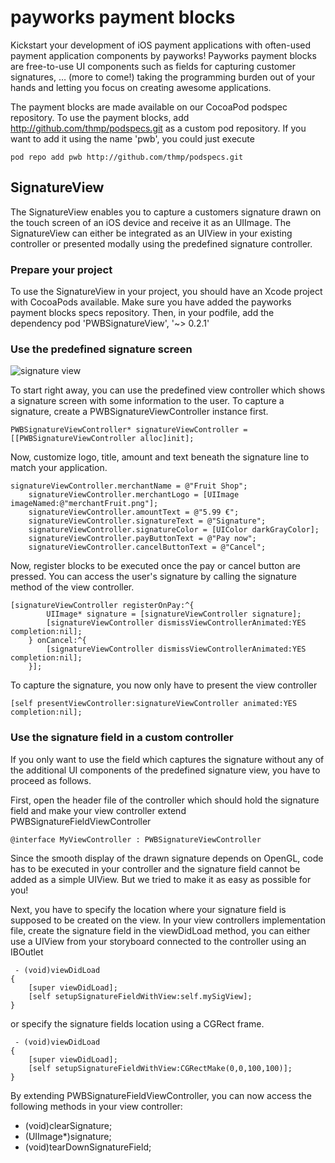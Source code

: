 # payworks payment blocks

Kickstart your development of iOS payment applications with often-used payment application components by payworks! Payworks payment blocks are free-to-use UI components such as fields for capturing customer signatures, … (more to come!) taking the programming burden out of your hands and letting you focus on creating awesome applications.

The payment blocks are made available on our CocoaPod podspec repository. To use the payment blocks, add 
http://github.com/thmp/podspecs.git
as a custom pod repository. If you want to add it using the name 'pwb', you could just execute

    pod repo add pwb http://github.com/thmp/podspecs.git

## SignatureView

The SignatureView enables you to capture a customers signature drawn on the touch screen of an iOS device and receive it as an UIImage. The SignatureView can either be integrated as an UIView in your existing controller or presented modally using the predefined signature controller.

### Prepare your project

To use the SignatureView in your project, you should have an Xcode project with CocoaPods available. Make sure you have added the payworks payment blocks specs repository. Then, in your podfile, add the dependency
    pod 'PWBSignatureView', '~> 0.2.1'

### Use the predefined signature screen

![signature view](http://thpnetz.de/pw/signature.png "Signature View")

To start right away, you can use the predefined view controller which shows a signature screen with some information to the user. To capture a signature, create a PWBSignatureViewController instance first.

    PWBSignatureViewController* signatureViewController = [[PWBSignatureViewController alloc]init];

Now, customize logo, title, amount and text beneath the signature line to match your application.

```
signatureViewController.merchantName = @"Fruit Shop";
    signatureViewController.merchantLogo = [UIImage imageNamed:@"merchantFruit.png"];
    signatureViewController.amountText = @"5.99 €";
    signatureViewController.signatureText = @"Signature";
    signatureViewController.signatureColor = [UIColor darkGrayColor];
    signatureViewController.payButtonText = @"Pay now";
    signatureViewController.cancelButtonText = @"Cancel";
```

Now, register blocks to be executed once the pay or cancel button are pressed. You can access the user's signature by calling the signature method of the view controller.

```
[signatureViewController registerOnPay:^{  
        UIImage* signature = [signatureViewController signature];
        [signatureViewController dismissViewControllerAnimated:YES completion:nil];
    } onCancel:^{
        [signatureViewController dismissViewControllerAnimated:YES completion:nil]; 
    }];
```

To capture the signature, you now only have to present the view controller

    [self presentViewController:signatureViewController animated:YES completion:nil];

### Use the signature field in a custom controller

If you only want to use the field which captures the signature without any of the additional UI components of the predefined signature view, you have to proceed as follows.

First, open the header file of the controller which should hold the signature field and make your view controller extend PWBSignatureFieldViewController

    @interface MyViewController : PWBSignatureViewController

Since the smooth display of the drawn signature depends on OpenGL, code has to be executed in your controller and the signature field cannot be added as a simple UIView. But we tried to make it as easy as possible for you!

Next, you have to specify the location where your signature field is supposed to be created on the view. In your view controllers implementation file, create the signature field in the viewDidLoad method, you can either use a UIView from your storyboard connected to the controller using an IBOutlet

```
 - (void)viewDidLoad
{
    [super viewDidLoad];
    [self setupSignatureFieldWithView:self.mySigView];
}
```

or specify the signature fields location using a CGRect frame.

```
 - (void)viewDidLoad
{
    [super viewDidLoad];
    [self setupSignatureFieldWithView:CGRectMake(0,0,100,100)];
}
```

By extending PWBSignatureFieldViewController, you can now access the following methods in your view controller:

- (void)clearSignature;
- (UIImage*)signature;
- (void)tearDownSignatureField;